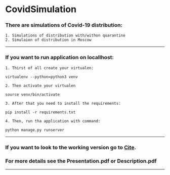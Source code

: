 # CovidSimulation
 ### There are simulations of Covid-19 distribution:
    1. Simulations of distribution with/withon quarantine
    2. Simulaion of distribution in Moscow
    
-------

### If you want to run application on locallhost:
    1. Thirst of all create your virtualen: 
`virtualenv --python=python3 venv`

    2. Then activate your virtualen
`source venv/bin/activate`

    3. After that you need to install the requirements:
`pip install -r requirements.txt`

    4. Then, run tha application with command: 
`python manage.py runserver`

--------

###  If you want to look to the working version go to [Cite](https://covid-simulation.herokuapp.com "Cite"). 

### For more details see the Presentation.pdf or Description.pdf

------
